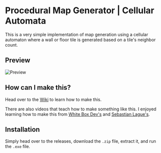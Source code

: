 # Procedural Map Generator | Cellular Automata
This is a very simple implementation of map generation using a cellular automaton where a wall or floor tile is generated based on a tile's neighbor count.

## Preview
![Preview](https://s9.gifyu.com/images/SZ87Z.gif)

## How can I make this?
Head over to the [Wiki](https://github.com/MakayaYoel/Procedural-Map-Generator/wiki/Tutorial) to learn how to make this.

There are also videos that teach how to make something like this. I enjoyed learning how to make this from [White Box Dev's](https://youtu.be/slTEz6555Ts?si=7ra4MYzphw1DvV6d) and [Sebastian Lague's](https://youtu.be/v7yyZZjF1z4?si=ixkQ0VCxOtyW7cRQ).

## Installation
Simply head over to the releases, download the `.zip` file, extract it, and run the `.exe` file.
